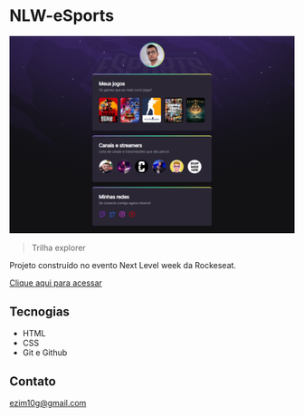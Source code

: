 # NLW-eSports 

![preview](./.github/PREVIEW.png)

> Trilha explorer

Projeto construído no evento Next Level week da Rockeseat.

[Clique aqui para acessar](https://ezim10g.github.io/NLW-eSports)

## Tecnogias

- HTML
- CSS
- Git e Github

## Contato

ezim10g@gmail.com
